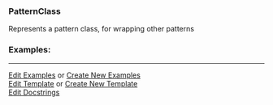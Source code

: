 ### <a id="McUtils.Parsers.RegexPatterns.PatternClass">PatternClass</a>
Represents a pattern class, for wrapping other patterns

### Examples:


___

[Edit Examples](https://github.com/McCoyGroup/References/edit/gh-pages/Documentation/examples/McUtils/Parsers/RegexPatterns/PatternClass.md) or 
[Create New Examples](https://github.com/McCoyGroup/References/new/gh-pages/?filename=Documentation/examples/McUtils/Parsers/RegexPatterns/PatternClass.md) <br/>
[Edit Template](https://github.com/McCoyGroup/References/edit/gh-pages/Documentation/templates/McUtils/Parsers/RegexPatterns/PatternClass.md) or 
[Create New Template](https://github.com/McCoyGroup/References/new/gh-pages/?filename=Documentation/templates/McUtils/Parsers/RegexPatterns/PatternClass.md) <br/>
[Edit Docstrings](https://github.com/McCoyGroup/McUtils/edit/master/Parsers/RegexPatterns/PatternClass/__init__.py?message=Update%20Docs)


